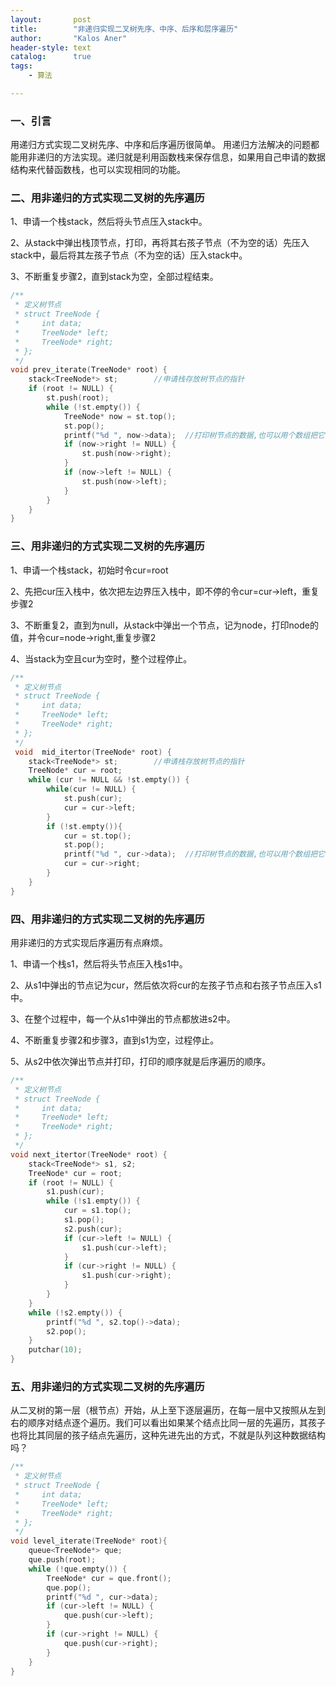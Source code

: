 ```yaml
---
layout:       post
title:        "非递归实现二叉树先序、中序、后序和层序遍历"
author:       "Kalos Aner"
header-style: text
catalog:      true
tags:
    - 算法

---
```


### 一、引言

用递归方式实现二叉树先序、中序和后序遍历很简单。
用递归方法解决的问题都能用非递归的方法实现。递归就是利用函数栈来保存信息，如果用自己申请的数据结构来代替函数栈，也可以实现相同的功能。

### 二、用非递归的方式实现二叉树的先序遍历

1、申请一个栈stack，然后将头节点压入stack中。

2、从stack中弹出栈顶节点，打印，再将其右孩子节点（不为空的话）先压入stack中，最后将其左孩子节点（不为空的话）压入stack中。

3、不断重复步骤2，直到stack为空，全部过程结束。

```cpp
/**
 * 定义树节点
 * struct TreeNode {
 *     int data;
 *     TreeNode* left;
 *     TreeNode* right;
 * };
 */
void prev_iterate(TreeNode* root) {
	stack<TreeNode*> st;		//申请栈存放树节点的指针
	if (root != NULL) {
		st.push(root);
		while (!st.empty()) {
			TreeNode* now = st.top();
			st.pop();
			printf("%d ", now->data);  //打印树节点的数据,也可以用个数组把它存下来
			if (now->right != NULL) {
				st.push(now->right);
			}
			if (now->left != NULL) {
				st.push(now->left);
			}
		}
	}
}
```

### 三、用非递归的方式实现二叉树的先序遍历

1、申请一个栈stack，初始时令cur=root

2、先把cur压入栈中，依次把左边界压入栈中，即不停的令cur=cur->left，重复步骤2

3、不断重复2，直到为null，从stack中弹出一个节点，记为node，打印node的值，并令cur=node->right,重复步骤2

4、当stack为空且cur为空时，整个过程停止。

```cpp
/**
 * 定义树节点
 * struct TreeNode {
 *     int data;
 *     TreeNode* left;
 *     TreeNode* right;
 * };
 */
 void  mid_itertor(TreeNode* root) {
	stack<TreeNode*> st;		//申请栈存放树节点的指针
	TreeNode* cur = root;
	while (cur != NULL && !st.empty()) {
		while(cur != NULL) {
			st.push(cur);
			cur = cur->left;
		}
		if (!st.empty()){
			cur = st.top();
			st.pop();
			printf("%d ", cur->data);  //打印树节点的数据,也可以用个数组把它存下来
			cur = cur->right;
		}
	}
}
```

### 四、用非递归的方式实现二叉树的先序遍历

用非递归的方式实现后序遍历有点麻烦。

1、申请一个栈s1，然后将头节点压入栈s1中。

2、从s1中弹出的节点记为cur，然后依次将cur的左孩子节点和右孩子节点压入s1中。

3、在整个过程中，每一个从s1中弹出的节点都放进s2中。

4、不断重复步骤2和步骤3，直到s1为空，过程停止。

5、从s2中依次弹出节点并打印，打印的顺序就是后序遍历的顺序。

```cpp
/**
 * 定义树节点
 * struct TreeNode {
 *     int data;
 *     TreeNode* left;
 *     TreeNode* right;
 * };
 */
void next_itertor(TreeNode* root) {
	stack<TreeNode*> s1, s2;
	TreeNode* cur = root;
	if (root != NULL) {
		s1.push(cur);
		while (!s1.empty()) {
			cur = s1.top();
			s1.pop();
			s2.push(cur);
			if (cur->left != NULL) {
				s1.push(cur->left);
			}
			if (cur->right != NULL) {
				s1.push(cur->right);
			}
		}
	}
	while (!s2.empty()) {
		printf("%d ", s2.top()->data);
		s2.pop();
	}
	putchar(10);
}
```

### 五、用非递归的方式实现二叉树的先序遍历

从二叉树的第一层（根节点）开始，从上至下逐层遍历，在每一层中又按照从左到右的顺序对结点逐个遍历。我们可以看出如果某个结点比同一层的先遍历，其孩子也将比其同层的孩子结点先遍历，这种先进先出的方式，不就是队列这种数据结构吗？

```cpp
/**
 * 定义树节点
 * struct TreeNode {
 *     int data;
 *     TreeNode* left;
 *     TreeNode* right;
 * };
 */
void level_iterate(TreeNode* root){
	queue<TreeNode*> que;
	que.push(root);
	while (!que.empty()) {
		TreeNode* cur = que.front();
		que.pop();
		printf("%d ", cur->data);
		if (cur->left != NULL) {
			que.push(cur->left);
		}
		if (cur->right != NULL) {
			que.push(cur->right);
		}
	}
}
```

